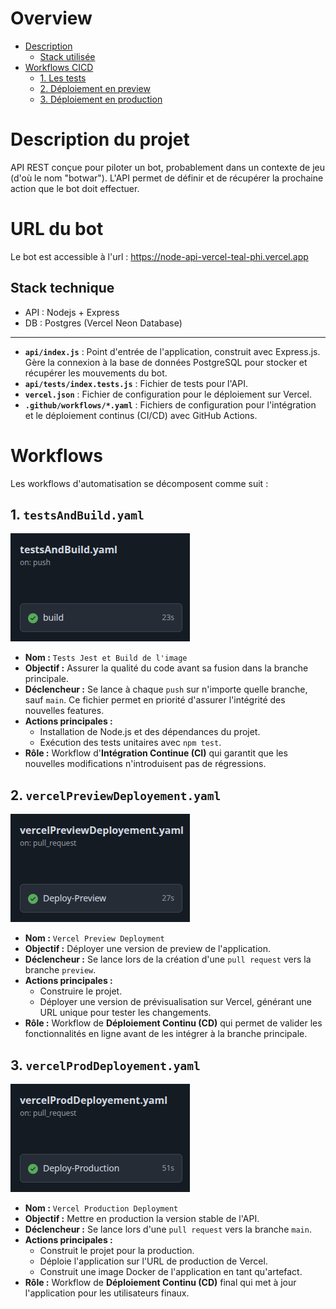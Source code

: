 # Overview
- [Description](#description-du-projet)
  - [Stack utilisée](#stack-technique)
- [Workflows CICD](#workflows)
  - [1. Les tests](#1-testsandbuildyaml)
  - [2. Déploiement en preview](#2-vercelpreviewdeployementyaml)
  - [3. Déploiement en production](#3-vercelproddeployementyaml)

# Description du projet
API REST conçue pour piloter un bot, probablement dans un contexte de jeu (d'où le nom "botwar"). L'API permet de définir et de récupérer la prochaine action que le bot doit effectuer.

# URL du bot
Le bot est accessible à l'url : https://node-api-vercel-teal-phi.vercel.app

## Stack technique
- API : Nodejs + Express
- DB : Postgres (Vercel Neon Database)

___


- **`api/index.js`** : Point d'entrée de l'application, construit avec Express.js. Gère la connexion à la base de données PostgreSQL pour stocker et récupérer les mouvements du bot.
- **`api/tests/index.tests.js`** : Fichier de tests pour l'API.
- **`vercel.json`** : Fichier de configuration pour le déploiement sur Vercel.
- **`.github/workflows/*.yaml`** : Fichiers de configuration pour l'intégration et le déploiement continus (CI/CD) avec GitHub Actions.

# Workflows
Les workflows d'automatisation se décomposent comme suit :

## 1. `testsAndBuild.yaml`

![alt text](./captures/testAndBuild.png)

- **Nom :** `Tests Jest et Build de l'image`
- **Objectif :** Assurer la qualité du code avant sa fusion dans la branche principale.
- **Déclencheur :** Se lance à chaque `push` sur n'importe quelle branche, sauf `main`. Ce fichier permet en priorité d'assurer l'intégrité des nouvelles features.
- **Actions principales :**
  - Installation de Node.js et des dépendances du projet.
  - Exécution des tests unitaires avec `npm test`.
- **Rôle :** Workflow d'**Intégration Continue (CI)** qui garantit que les nouvelles modifications n'introduisent pas de régressions.

## 2. `vercelPreviewDeployement.yaml`

![alt text](./captures/vercelPreviewDeployement.png)

- **Nom :** `Vercel Preview Deployment`
- **Objectif :** Déployer une version de preview de l'application.
- **Déclencheur :** Se lance lors de la création d'une `pull request` vers la branche `preview`.
- **Actions principales :**
  - Construire le projet.
  - Déployer une version de prévisualisation sur Vercel, générant une URL unique pour tester les changements.
- **Rôle :** Workflow de **Déploiement Continu (CD)** qui permet de valider les fonctionnalités en ligne avant de les intégrer à la branche principale.

## 3. `vercelProdDeployement.yaml`

![alt text](./captures/vercelProdDeployement.png)

- **Nom :** `Vercel Production Deployment`
- **Objectif :** Mettre en production la version stable de l'API.
- **Déclencheur :** Se lance lors d'une `pull request` vers la branche `main`.
- **Actions principales :**
  - Construit le projet pour la production.
  - Déploie l'application sur l'URL de production de Vercel.
  - Construit une image Docker de l'application en tant qu'artefact.
- **Rôle :** Workflow de **Déploiement Continu (CD)** final qui met à jour l'application pour les utilisateurs finaux. 
